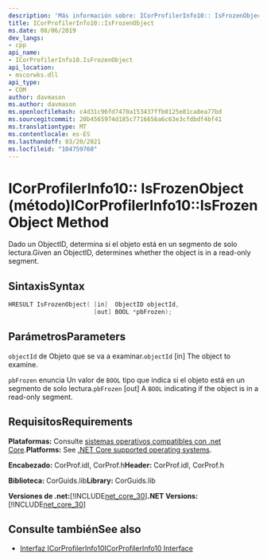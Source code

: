 ```yaml
---
description: 'Más información sobre: ICorProfilerInfo10:: IsFrozenObject (método)'
title: ICorProfilerInfo10::IsFrozenObject
ms.date: 08/06/2019
dev_langs:
- cpp
api_name:
- ICorProfilerInfo10.IsFrozenObject
api_location:
- mscorwks.dll
api_type:
- COM
author: davmason
ms.author: davmason
ms.openlocfilehash: c4d31c96fd7470a153437ffb0125e81ca8ea77bd
ms.sourcegitcommit: 20b4565974d185c7716656a6c63e3cfdbdf4bf41
ms.translationtype: MT
ms.contentlocale: es-ES
ms.lasthandoff: 03/20/2021
ms.locfileid: "104759760"
---
```

# <a name="icorprofilerinfo10isfrozenobject-method"></a><span data-ttu-id="0246a-103">ICorProfilerInfo10:: IsFrozenObject (método)</span><span class="sxs-lookup"><span data-stu-id="0246a-103">ICorProfilerInfo10::IsFrozenObject Method</span></span>

<span data-ttu-id="0246a-104">Dado un ObjectID, determina si el objeto está en un segmento de solo lectura.</span><span class="sxs-lookup"><span data-stu-id="0246a-104">Given an ObjectID, determines whether the object is in a read-only segment.</span></span>

## <a name="syntax"></a><span data-ttu-id="0246a-105">Sintaxis</span><span class="sxs-lookup"><span data-stu-id="0246a-105">Syntax</span></span>

```cpp
HRESULT IsFrozenObject( [in]  ObjectID objectId,
                        [out] BOOL *pbFrozen);
```

## <a name="parameters"></a><span data-ttu-id="0246a-106">Parámetros</span><span class="sxs-lookup"><span data-stu-id="0246a-106">Parameters</span></span>

<span data-ttu-id="0246a-107">`objectId` de Objeto que se va a examinar.</span><span class="sxs-lookup"><span data-stu-id="0246a-107">`objectId` [in] The object to examine.</span></span>

<span data-ttu-id="0246a-108">`pbFrozen` enuncia Un valor de `BOOL` tipo que indica si el objeto está en un segmento de solo lectura.</span><span class="sxs-lookup"><span data-stu-id="0246a-108">`pbFrozen` [out] A `BOOL` indicating if the object is in a read-only segment.</span></span>

## <a name="requirements"></a><span data-ttu-id="0246a-109">Requisitos</span><span class="sxs-lookup"><span data-stu-id="0246a-109">Requirements</span></span>

<span data-ttu-id="0246a-110">**Plataformas:** Consulte [sistemas operativos compatibles con .net Core](../../../core/install/windows.md?pivots=os-windows).</span><span class="sxs-lookup"><span data-stu-id="0246a-110">**Platforms:** See [.NET Core supported operating systems](../../../core/install/windows.md?pivots=os-windows).</span></span>

<span data-ttu-id="0246a-111">**Encabezado:** CorProf.idl, CorProf.h</span><span class="sxs-lookup"><span data-stu-id="0246a-111">**Header:** CorProf.idl, CorProf.h</span></span>

<span data-ttu-id="0246a-112">**Biblioteca:** CorGuids.lib</span><span class="sxs-lookup"><span data-stu-id="0246a-112">**Library:** CorGuids.lib</span></span>

<span data-ttu-id="0246a-113">**Versiones de .net:**[!INCLUDE[net_core_30](../../../../includes/net-core-30-md.md)]</span><span class="sxs-lookup"><span data-stu-id="0246a-113">**.NET Versions:** [!INCLUDE[net_core_30](../../../../includes/net-core-30-md.md)]</span></span>

## <a name="see-also"></a><span data-ttu-id="0246a-114">Consulte también</span><span class="sxs-lookup"><span data-stu-id="0246a-114">See also</span></span>

- [<span data-ttu-id="0246a-115">Interfaz ICorProfilerInfo10</span><span class="sxs-lookup"><span data-stu-id="0246a-115">ICorProfilerInfo10 Interface</span></span>](icorprofilerinfo10-interface.md)
